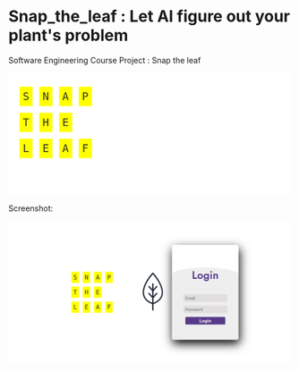 # Snap_the_leaf : Let AI figure out your plant's problem
Software Engineering Course Project : Snap the leaf   

![plot](billboard.png)

Screenshot: 

![plot](scr_face.png)
